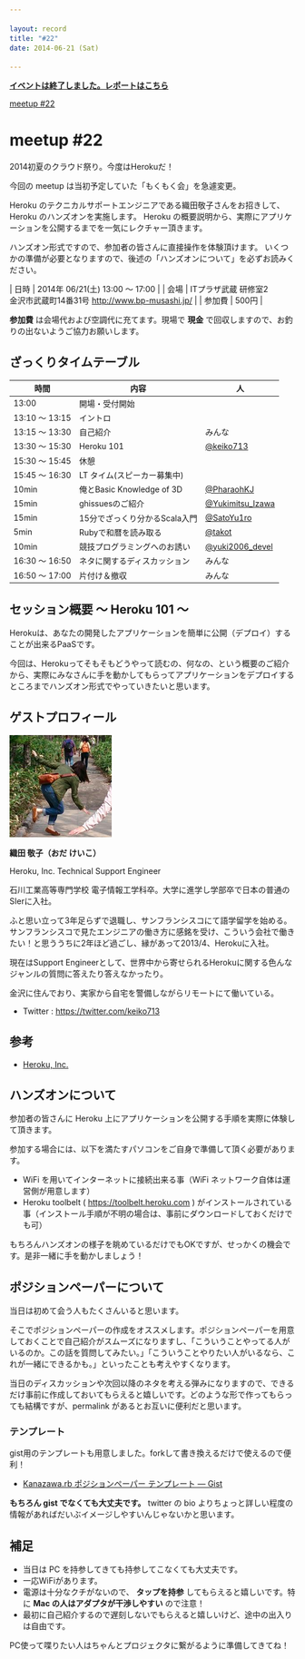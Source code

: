 ```yaml
---

layout: record
title: "#22"
date: 2014-06-21 (Sat)

---
```


<p>
<a href="./report.html"><strong>イベントは終了しました。レポートはこちら</strong></a></p>

<div class="doorkeeper-widget">
<a class="doorkeeper-registration-widget" href="http://kzrb.doorkeeper.jp/events/10938">meetup
#22</a><script src="http://widgets.doorkeeper.jp/w/widget.js"></script>

</div>

meetup #22
===========

2014初夏のクラウド祭り。今度はHerokuだ！

今回の meetup は当初予定していた「もくもく会」を急遽変更。

Heroku
のテクニカルサポートエンジニアである織田敬子さんをお招きして、Heroku
のハンズオンを実施します。
Heroku
の概要説明から、実際にアプリケーションを公開するまでを一気にレクチャー頂きます。

ハンズオン形式ですので、参加者の皆さんに直接操作を体験頂けます。
いくつかの準備が必要となりますので、後述の「ハンズオンについて」を必ずお読みください。


| 日時   | 2014年 06/21(土) 13:00 〜 17:00 |
| 会場   | ITプラザ武蔵 研修室2<br>金沢市武蔵町14番31号 <a href="http://www.bp-musashi.jp/">http://www.bp-musashi.jp/</a> |
| 参加費 | 500円 |


**参加費** は会場代および空調代に充てます。現場で **現金**
で回収しますので、お釣りの出ないようご協力お願いします。

ざっくりタイムテーブル
----------------------

 |時間            |内容                           |人|
 |----------------|-------------------------------|----------------------------------------------------------|
 |13:00           |開場・受付開始                 ||
 |13:10 〜 13:15  |イントロ                       ||
 |13:15 〜 13:30  |自己紹介                       |みんな|
 |13:30 〜 15:30  |Heroku 101                     |[@keiko713](https://twitter.com/keiko713)|
 |15:30 〜 15:45  |休憩                           ||
 |15:45 〜 16:30  |LT タイム(スピーカー募集中)    ||
 |10min           |俺とBasic Knowledge of 3D      |[@PharaohKJ](https://twitter.com/PharaohKJ)|
 |15min           |ghissuesのご紹介               |[@Yukimitsu\_Izawa](https://twitter.com/Yukimitsu_Izawa)|
 |15min           |15分でざっくり分かるScala入門  |[@SatoYu1ro](https://twitter.com/SatoYu1ro)|
 |5min            |Rubyで和暦を読み取る           |[@takot](https://twitter.com/takot)|
 |10min           |競技プログラミングへのお誘い   |[@yuki2006\_devel](https://twitter.com/yuki2006_devel)|
 |16:30 〜 16:50  |ネタに関するディスカッション   |みんな|
 |16:50 〜 17:00  |片付け＆撤収                   |みんな|

セッション概要 〜 Heroku 101 〜
-------------------------------

Herokuは、あなたの開発したアプリケーションを簡単に公開（デプロイ）することが出来るPaaSです。

今回は、Herokuってそもそもどうやって読むの、何なの、という概要のご紹介から、実際にみなさんに手を動かしてもらってアプリケーションをデプロイするところまでハンズオン形式でやっていきたいと思います。

ゲストプロフィール
------------------

![keiko713.png](./keiko713.png)

**織田 敬子（おだ けいこ）**

Heroku, Inc. Technical Support Engineer

石川工業高等専門学校
電子情報工学科卒。大学に進学し学部卒で日本の普通のSIerに入社。

ふと思い立って3年足らずで退職し、サンフランシスコにて語学留学を始める。サンフランシスコで見たエンジニアの働き方に感銘を受け、こういう会社で働きたい！と思ううちに2年ほど過ごし、縁があって2013/4、Herokuに入社。

現在はSupport
Engineerとして、世界中から寄せられるHerokuに関する色んなジャンルの質問に答えたり答えなかったり。

金沢に住んでおり、実家から自宅を警備しながらリモートにて働いている。

-   Twitter : <https://twitter.com/keiko713>

参考
----

-   [Heroku, Inc.](https://www.heroku.com)

ハンズオンについて
------------------

参加者の皆さんに Heroku
上にアプリケーションを公開する手順を実際に体験して頂きます。

参加する場合には、以下を満たすパソコンをご自身で準備して頂く必要があります。

-   WiFi を用いてインターネットに接続出来る事（WiFi ネットワーク自体は運営側が用意します）
-   Heroku toolbelt ( <https://toolbelt.heroku.com> ) がインストールされている事（インストール手順が不明の場合は、事前にダウンロードしておくだけでも可）

もちろんハンズオンの様子を眺めているだけでもOKですが、せっかくの機会です。是非一緒に手を動かしましょう！

ポジションペーパーについて
--------------------------

当日は初めて会う人もたくさんいると思います。

そこでポジションペーパーの作成をオススメします。ポジションペーパーを用意しておくことで自己紹介がスムーズになりますし、「こういうことやってる人がいるのか。この話を質問してみたい。」「こういうことやりたい人がいるなら、これが一緒にできるかも。」といったことも考えやすくなります。

当日のディスカッションや次回以降のネタを考える弾みになりますので、できるだけ事前に作成しておいてもらえると嬉しいです。どのような形で作ってもらっても結構ですが、permalink
があるとお互いに便利だと思います。

### テンプレート

gist用のテンプレートも用意しました。forkして書き換えるだけで使えるので便利！

* [Kanazawa.rb ポジションペーパー テンプレート — Gist](https://gist.github.com/5a523ec3180002229a32)

**もちろん gist でなくても大丈夫です。** twitter の bio
よりちょっと詳しい程度の情報があればだいぶイメージしやすいんじゃないかと思います。

補足
----

* 当日は PC を持参してきても持参してこなくても大丈夫です。
* 一応WiFiがあります。
* 電源は十分なクチがないので、 **タップを持参** してもらえると嬉しいです。特に **Mac の人はアダプタが干渉しやすい** ので注意！
* 最初に自己紹介するので遅刻しないでもらえると嬉しいけど、途中の出入りは自由です。

PC使って喋りたい人はちゃんとプロジェクタに繋がるように準備してきてね！
